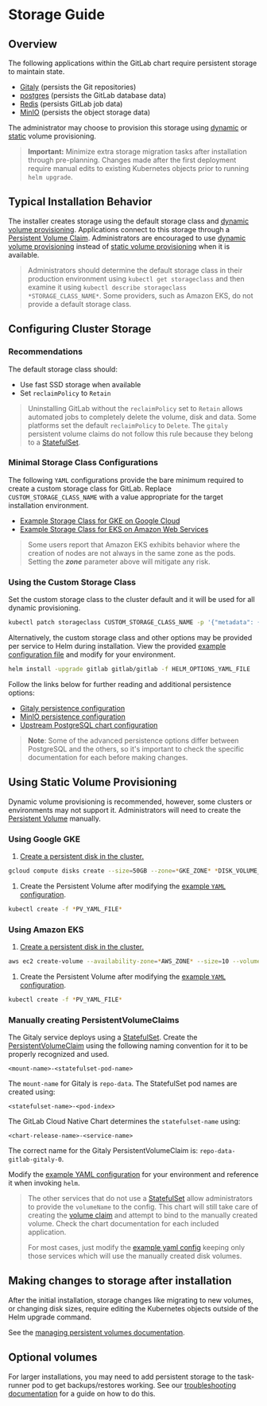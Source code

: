 # Storage Guide

## Overview

The following applications within the GitLab chart require persistent storage to maintain state.

- [Gitaly](../charts/gitlab/gitaly/index.md) (persists the Git repositories)
- [postgres](https://github.com/helm/charts/tree/master/stable/postgresql) (persists the GitLab database data)
- [Redis](https://github.com/helm/charts/tree/master/stable/redis) (persists GitLab job data)
- [MinIO](../charts/minio/index.md) (persists the object storage data)

The administrator may choose to provision this storage using [dynamic][] or [static][] volume provisioning.

> **Important:** Minimize extra storage migration tasks after installation through pre-planning. Changes made
> after the first deployment require manual edits to existing Kubernetes objects prior to running `helm upgrade`.

## Typical Installation Behavior

The installer creates storage using the default storage class and [dynamic volume provisioning][dynamic]. Applications
connect to this storage through a [Persistent Volume Claim][pvc]. Administrators are encouraged to use [dynamic volume provisioning][dynamic]
instead of [static volume provisioning][static] when it is available.

> Administrators should determine the default storage class in their production environment using `kubectl get storageclass`
> and then examine it using `kubectl describe storageclass *STORAGE_CLASS_NAME*`. Some providers, such as Amazon EKS, do not provide a default storage class.

## Configuring Cluster Storage

### Recommendations

The default storage class should:

- Use fast SSD storage when available
- Set `reclaimPolicy` to `Retain`

> Uninstalling GitLab without the `reclaimPolicy` set to `Retain` allows automated jobs to completely delete the volume, disk and data.
> Some platforms set the default `reclaimPolicy` to `Delete`. The `gitaly` persistent volume claims do not follow this rule because
> they belong to a [StatefulSet][].

### Minimal Storage Class Configurations

The following `YAML` configurations provide the bare minimum required to create a custom storage class for GitLab. Replace
`CUSTOM_STORAGE_CLASS_NAME` with a value appropriate for the target installation environment.

- [Example Storage Class for GKE on Google Cloud](https://gitlab.com/gitlab-org/charts/gitlab/blob/master/examples/storage/gke_storage_class.yml)
- [Example Storage Class for EKS on Amazon Web Services](https://gitlab.com/gitlab-org/charts/gitlab/blob/master/examples/storage/eks_storage_class.yml)

> Some users report that Amazon EKS exhibits behavior where the creation of nodes are not always
> in the same zone as the pods. Setting the ***zone*** parameter above will mitigate any risk.

### Using the Custom Storage Class

Set the custom storage class to the cluster default and it will be used for all dynamic provisioning.

```sh
kubectl patch storageclass CUSTOM_STORAGE_CLASS_NAME -p '{"metadata": {"annotations":{"storageclass.kubernetes.io/is-default-class":"true"}}}'
```

Alternatively, the custom storage class and other options may be provided per service to Helm during installation. View
the provided [example configuration file](https://gitlab.com/gitlab-org/charts/gitlab/blob/master/examples/storage/helm_options.yml) and modify for your environment.

```sh
helm install -upgrade gitlab gitlab/gitlab -f HELM_OPTIONS_YAML_FILE
```

Follow the links below for further reading and additional persistence options:

- [Gitaly persistence configuration](../charts/gitlab/gitaly/index.md#git-repository-persistence)
- [MinIO persistence configuration](../charts/minio/index.md#persistence)
- [Upstream PostgreSQL chart configuration](https://github.com/helm/charts/tree/master/stable/postgresql#configuration)

> **Note**: Some of the advanced persistence options differ between PostgreSQL and the others, so it's important to check
> the specific documentation for each before making changes.

## Using Static Volume Provisioning

Dynamic volume provisioning is recommended, however, some clusters or environments may not support it. Administrators
will need to create the [Persistent Volume][pv] manually.

### Using Google GKE

1. [Create a persistent disk in the cluster.](https://kubernetes.io/docs/concepts/storage/volumes/#creating-a-pd)

```sh
gcloud compute disks create --size=50GB --zone=*GKE_ZONE* *DISK_VOLUME_NAME*
```

1. Create the Persistent Volume after modifying the [example `YAML` configuration](https://gitlab.com/gitlab-org/charts/gitlab/blob/master/examples/storage/gke_pv_example.yml).

```sh
kubectl create -f *PV_YAML_FILE*
```

### Using Amazon EKS

1. [Create a persistent disk in the cluster.](https://kubernetes.io/docs/concepts/storage/volumes/#creating-an-ebs-volume)

```sh
aws ec2 create-volume --availability-zone=*AWS_ZONE* --size=10 --volume-type=gp2
```

1. Create the Persistent Volume after modifying the [example `YAML` configuration](https://gitlab.com/gitlab-org/charts/gitlab/blob/master/examples/storage/eks_pv_example.yml).

```sh
kubectl create -f *PV_YAML_FILE*
```

### Manually creating PersistentVolumeClaims

The Gitaly service deploys using a [StatefulSet][]. Create the [PersistentVolumeClaim][pvc]
using the following naming convention for it to be properly recognized and used.

```
<mount-name>-<statefulset-pod-name>
```

The `mount-name` for Gitaly is `repo-data`. The StatefulSet pod names are created using:

```
<statefulset-name>-<pod-index>
```

The GitLab Cloud Native Chart determines the `statefulset-name` using:

```
<chart-release-name>-<service-name>
```

The correct name for the Gitaly PersistentVolumeClaim is: `repo-data-gitlab-gitaly-0`.

Modify the [example YAML configuration](https://gitlab.com/gitlab-org/charts/gitlab/blob/master/examples/storage/gitaly_persistent_volume_claim.yml) for your environment and reference it when invoking `helm`.

> The other services that do not use a [StatefulSet][] allow administrators to provide the `volumeName`
> to the config. This chart will still take care of creating the [volume claim][pvc] and attempt to bind
> to the manually created volume. Check the chart documentation for each included application.
>
> For most cases, just modify the [example yaml config](https://gitlab.com/gitlab-org/charts/gitlab/blob/master/examples/storage/use_manual_volumes.yml) keeping only those services which
> will use the manually created disk volumes.

## Making changes to storage after installation

After the initial installation, storage changes like migrating to new volumes,
or changing disk sizes, require editing the Kubernetes objects outside of the
Helm upgrade command.

See the [managing persistent volumes documentation](../advanced/persistent-volumes/index.md).

## Optional volumes

For larger installations, you may need to add persistent storage to the task-runner pod to get backups/restores working. See our [troubleshooting documentation](../backup-restore/#pod-eviction-issues) for a guide on how to do this.

[pv]: https://kubernetes.io/docs/concepts/storage/persistent-volumes/#persistent-volumes
[pvc]: https://kubernetes.io/docs/concepts/storage/persistent-volumes/#persistentvolumeclaims
[Storage Class]: https://kubernetes.io/docs/concepts/storage/storage-classes/
[StatefulSet]: https://kubernetes.io/docs/concepts/workloads/controllers/statefulset/
[dynamic]: https://kubernetes.io/docs/concepts/storage/persistent-volumes/#dynamic
[static]: https://kubernetes.io/docs/concepts/storage/persistent-volumes/#static
